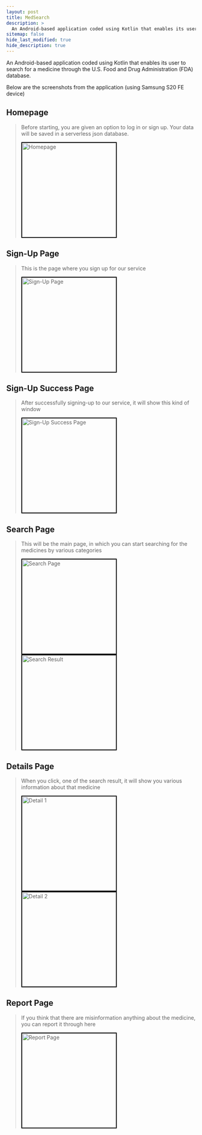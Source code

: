 ```yaml
---
layout: post
title: MedSearch
description: >
  An Android-based application coded using Kotlin that enables its user to search for a medicine through the U.S. Food and Drug Administration (FDA) database.
sitemap: false
hide_last_modified: true
hide_description: true
---
```


An Android-based application coded using Kotlin that enables its user to search for a medicine through the U.S. Food and Drug Administration (FDA) database.

Below are the screenshots from the application (using Samsung S20 FE device)

## Homepage ##
> Before starting, you are given an option to log in or sign up. Your data will be saved in a serverless json database.
> 
> <img style="border:2px solid black;" src="../../assets/img/medsearch/1-home.jpg" width="250px" title="Homepage"/>

## Sign-Up Page ##
> This is the page where you sign up for our service
> 
> <img style="border:2px solid black;" src="../../assets/img/medsearch/2-signup.jpg" width="250px" title="Sign-Up Page"/>

## Sign-Up Success Page ##
> After successfully signing-up to our service, it will show this kind of window
> 
> <img style="border:2px solid black;" src="../../assets/img/medsearch/3-signup_success.jpg" width="250px" title="Sign-Up Success Page"/>

## Search Page ##
> This will be the main page, in which you can start searching for the medicines by various categories
> 
> <img style="border:2px solid black;" src="../../assets/img/medsearch/4-after_login.jpg" width="250px" title="Search Page"/>
>
> <img style="border:2px solid black;" src="../../assets/img/medsearch/5-result.jpg" width="250px" title="Search Result"/>

## Details Page ##
> When you click, one of the search result, it will show you various information about that medicine
>
> <img style="border:2px solid black;" src="../../assets/img/medsearch/6-detail_1.jpg" width="250px" title="Detail 1"/>
>
> <img style="border:2px solid black;" src="../../assets/img/medsearch/6-detail_2.jpg" width="250px" title="Detail 2"/>

## Report Page ##
> If you think that there are misinformation anything about the medicine, you can report it through here
>
> <img style="border:2px solid black;" src="../../assets/img/medsearch/7-report.jpg" width="250px" title="Report Page"/>